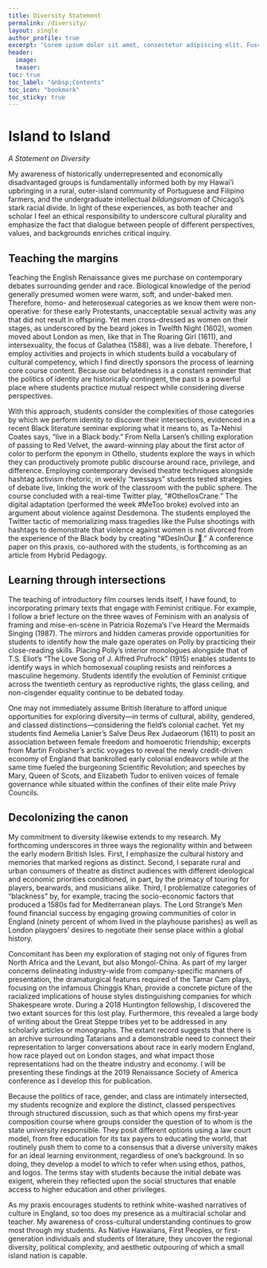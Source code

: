 ```yaml
---
title: Diversity Statement
permalink: /diversity/
layout: single
author_profile: true
excerpt: "Lorem ipsum dolor sit amet, consectetur adipiscing elit. Fusce vel fringilla odio"
header:
  image: 
  teaser: 
toc: true
toc_label: "&nbsp;Contents"
toc_icon: "bookmark"
toc_sticky: true
---
```


# Island to Island
*A Statement on Diversity*

My awareness of historically underrepresented and economically disadvantaged groups is fundamentally informed both by my Hawai’i upbringing in a rural, outer-island community of Portuguese and Filipino farmers, and the undergraduate intellectual *bildungsroman* of Chicago’s stark racial divide. In light of these experiences, as both teacher and scholar I feel an ethical responsibility to underscore cultural plurality and emphasize the fact that dialogue between people of different perspectives, values, and backgrounds enriches critical inquiry.

## Teaching the margins
Teaching the English Renaissance gives me purchase on contemporary debates surrounding gender and race. Biological knowledge of the period generally presumed women were warm, soft, and under-baked men. Therefore, homo- and heterosexual categories as we know them were non-operative: for these early Protestants, unacceptable sexual activity was any that did not result in offspring. Yet men cross-dressed as women on their stages, as underscored by the beard jokes in Twelfth Night (1602), women moved about London as men, like that in The Roaring Girl (1611), and intersexuality, the focus of Galathea (1588), was a live debate. Therefore, I employ activities and projects in which students build a vocabulary of cultural competency, which I find directly sponsors the process of learning core course content. Because our belatedness is a constant reminder that the politics of identity are historically contingent, the past is a powerful place where students practice mutual respect while considering diverse perspectives.

With this approach, students consider the complexities of those categories by which we perform identity to discover their intersections, evidenced in a recent Black literature seminar exploring what it means to, as Ta-Nehisi Coates says, “live in a Black body.” From Nella Larsen’s chilling exploration of passing to Red Velvet, the award-winning play about the first actor of color to perform the eponym in Othello, students explore the ways in which they can productively promote public discourse around race, privilege, and difference. Employing contemporary devised theatre techniques alongside hashtag activism rhetoric, in weekly “twessays” students tested strategies of debate live, linking the work of the classroom with the public sphere. The course concluded with a real-time Twitter play, “#OthellosCrane.” The digital adaptation (performed the week #MeToo broke) evolved into an argument about violence against Desdemona. The students employed the Twitter tactic of memorializing mass tragedies like the Pulse shootings with hashtags to demonstrate that violence against women is not divorced from the experience of the Black body by creating “#DesInOur 🖤.” A conference paper on this praxis, co-authored with the students, is forthcoming as an article from Hybrid Pedagogy.

## Learning through intersections
The teaching of introductory film courses lends itself, I have found, to incorporating primary texts that engage with Feminist critique. For example, I follow a brief lecture on the three waves of Feminism with an analysis of framing and mise-en-scène in Patricia Rozema’s I’ve Heard the Mermaids Singing (1987). The mirrors and hidden cameras provide opportunities for students to identify how the male gaze operates on Polly by practicing their close-reading skills. Placing Polly’s interior monologues alongside that of T.S. Eliot’s “The Love Song of J. Alfred Prufrock” (1915) enables students to identify ways in which homosexual coupling resists and reinforces a masculine hegemony. Students identify the evolution of Feminist critique across the twentieth century as reproductive rights, the glass ceiling, and non-cisgender equality continue to be debated today.

One may not immediately assume British literature to afford unique opportunities for exploring diversity—in terms of cultural, ability, gendered, and classed distinctions—considering the field’s colonial cachet. Yet my students find Aemelia Lanier’s Salve Deus Rex Judaeorum (1611) to posit an association between female freedom and homoerotic friendship; excerpts from Martin Frobisher’s arctic voyages to reveal the newly credit-driven economy of England that bankrolled early colonial endeavors while at the same time fueled the burgeoning Scientific Revolution; and speeches by Mary, Queen of Scots, and Elizabeth Tudor to enliven voices of female governance while situated within the confines of their elite male Privy Councils.

## Decolonizing the canon
My commitment to diversity likewise extends to my research. My forthcoming underscores in three ways the regionality within and between the early modern British Isles. First, I emphasize the cultural history and memories that marked regions as distinct. Second, I separate rural and urban consumers of theatre as distinct audiences with different ideological and economic priorities conditioned, in part, by the primacy of touring for players, bearwards, and musicians alike. Third, I problematize categories of “blackness” by, for example, tracing the socio-economic factors that produced a 1580s fad for Mediterranean plays. The Lord Strange’s Men found financial success by engaging growing communities of color in England (ninety percent of whom lived in the playhouse parishes) as well as London playgoers’ desires to negotiate their sense place within a global history.

Concomitant has been my exploration of staging not only of figures from North Africa and the Levant, but also Mongol-China. As part of my larger concerns delineating industry-wide from company-specific manners of presentation, the dramaturgical features required of the Tamar Cam plays, focusing on the infamous Chinggis Khan, provide a concrete picture of the racialized implications of house styles distinguishing companies for which Shakespeare wrote. During a 2018 Huntington fellowship, I discovered the two extant sources for this lost play. Furthermore, this revealed a large body of writing about the Great Steppe tribes yet to be addressed in any scholarly articles or monographs. The extant record suggests that there is an archive surrounding Tatarians and a demonstrable need to connect their representation to larger conversations about race in early modern England, how race played out on London stages, and what impact those representations had on the theatre industry and economy. I will be presenting these findings at the 2019 Renaissance Society of America conference as I develop this for publication. 

Because the politics of race, gender, and class are intimately intersected, my students recognize and explore the distinct, classed perspectives through structured discussion, such as that which opens my first-year composition course where groups consider the question of to whom is the state university responsible. They posit different options using a law court model, from free education for its tax payers to educating the world, that routinely push them to come to a consensus that a diverse university makes for an ideal learning environment, regardless of one’s background. In so doing, they develop a model to which to refer when using ethos, pathos, and logos. The terms stay with students because the initial debate was exigent, wherein they reflected upon the social structures that enable access to higher education and other privileges.

As my praxis encourages students to rethink white-washed narratives of culture in England, so too does my presence as a multiracial scholar and teacher. My awareness of cross-cultural understanding continues to grow most through my students. As Native Hawaiians, First Peoples, or first-generation individuals and students of literature, they uncover the regional diversity, political complexity, and aesthetic outpouring of which a small island nation is capable.

